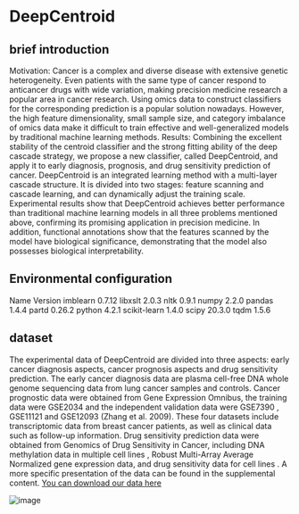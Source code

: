 # DeepCentroid
## brief introduction
Motivation: Cancer is a complex and diverse disease with extensive genetic heterogeneity. Even patients with the same type of cancer respond to anticancer drugs with wide variation, making precision medicine research a popular area in cancer research. Using omics data to construct classifiers for the corresponding prediction is a popular solution nowadays. However, the high feature dimensionality, small sample size, and category imbalance of omics data make it difficult to train effective and well-generalized models by traditional machine learning methods.
Results: Combining the excellent stability of the centroid classifier and the strong fitting ability of the deep cascade strategy, we propose a new classifier, called DeepCentroid, and apply it to early diagnosis, prognosis, and drug sensitivity prediction of cancer. DeepCentroid is an integrated learning method with a multi-layer cascade structure. It is divided into two stages: feature scanning and cascade learning, and can dynamically adjust the training scale. Experimental results show that DeepCentroid achieves better performance than traditional machine learning models in all three problems mentioned above, confirming its promising application in precision medicine. In addition, functional annotations show that the features scanned by the model have biological significance, demonstrating that the model also possesses biological interpretability.
## Environmental configuration
Name	Version
imblearn	0.7.12
libxslt	2.0.3
nltk	0.9.1
numpy	2.2.0
pandas	1.4.4
partd	0.26.2
python	4.2.1
scikit-learn	1.4.0
scipy	20.3.0
tqdm	1.5.6
## dataset
The experimental data of DeepCentroid are divided into three aspects: early cancer diagnosis aspects, cancer prognosis aspects and drug sensitivity prediction.
The early cancer diagnosis data are plasma cell-free DNA whole genome sequencing data from lung cancer samples and controls.
Cancer prognostic data were obtained from Gene Expression Omnibus, the training data were GSE2034 and the independent validation data were GSE7390 , GSE11121 and GSE12093 (Zhang et al. 2009). These four datasets include transcriptomic data from breast cancer patients, as well as clinical data such as follow-up information.
Drug sensitivity prediction data were obtained from Genomics of Drug Sensitivity in Cancer, including DNA methylation data in multiple cell lines , Robust Multi-Array Average Normalized gene expression data, and drug sensitivity data for cell lines . A more specific presentation of the data can be found in the supplemental content.
[You can download our data here](https://dmpmlab.github.io/Packages.html)


![image](https://github.com/xiexiexiekuan/DeepCentroid/assets/49866501/2f763b03-ad0f-447a-b3f9-b3f249f69aaf)










